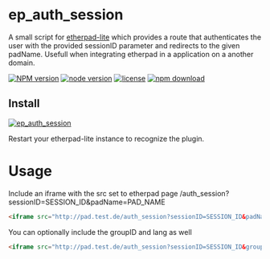 ep_auth_session
=============

A small script for [etherpad-lite](https://github.com/ether/etherpad-lite) which provides a route that authenticates the user with the provided sessionID parameter and redirects to the given padName.
Usefull when integrating etherpad in a application on a another domain.

[![NPM version][npm-image]][npm-url]
[![node version][node-image]][node-url]
[![license][license-image]][license-url]
[![npm download][download-image]][download-url]

[npm-image]: http://img.shields.io/npm/v/ep_auth_session.svg?style=flat-square
[npm-url]: http://www.npmjs.com/package/ep_auth_session
[node-image]: https://img.shields.io/badge/node.js-%3E=_0.10-green.svg?style=flat-square
[node-url]: http://nodejs.org/download/
[license-image]: https://img.shields.io/npm/l/ep_auth_session.svg?style=flat-square
[license-url]: https://www.npmjs.com/package/ep_auth_session
[download-image]: https://img.shields.io/npm/dt/ep_auth_session.svg?style=flat-square
[download-url]: https://www.npmjs.com/package/ep_auth_session


## Install
[![ep_auth_session](https://nodei.co/npm/ep_auth_session.png)](https://www.npmjs.com/package/ep_auth_session)

Restart your etherpad-lite instance to recognize the plugin.

# Usage
Include an iframe with the src set to etherpad page /auth_session?sessionID=SESSION_ID&padName=PAD_NAME
```html
<iframe src="http://pad.test.de/auth_session?sessionID=SESSION_ID&padName=PAD_NAME" width="600" height="400"></iframe>
```
You can optionally include the groupID and lang as well
```html
<iframe src="http://pad.test.de/auth_session?sessionID=SESSION_ID&groupID=GROUP_ID&padName=PAD_NAME&lang=LANGUAGE" width="600" height="400"></iframe>
```
